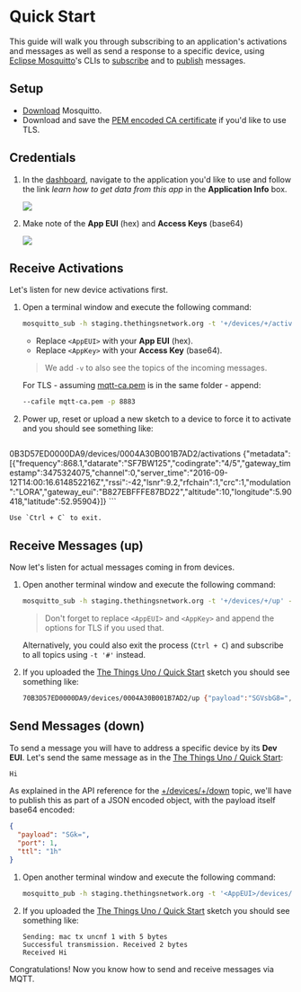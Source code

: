 # Quick Start
This guide will walk you through subscribing to an application's activations and messages as well as send a response to a specific device, using [Eclipse Mosquitto](https://mosquitto.org)'s CLIs to [subscribe](https://mosquitto.org/man/mosquitto_sub-1.html) and to [publish](https://mosquitto.org/man/mosquitto_pub-1.html) messages.

## Setup

* [Download](https://mosquitto.org/download/) Mosquitto.
* Download and save the [PEM encoded CA certificate](http://staging.thethingsnetwork.org/mqtt-ca.pem) if you'd like to use TLS.

## Credentials

1.  In the [dashboard](https://staging.thethingsnetwork.org/applications), navigate to the application you'd like to use and follow the link *learn how to get data from this app* in the **Application Info** box.

    ![](dashboard-application-info.png)

2.  Make note of the **App EUI** (hex) and **Access Keys** (base64)

    ![](dashboard-application-credentials.png)
    
## Receive Activations
Let's listen for new device activations first.

1.  Open a terminal window and execute the following command:

    ```bash
    mosquitto_sub -h staging.thethingsnetwork.org -t '+/devices/+/activations' -u <AppEUI> -P '<AppKey>' -v
    ```
  
    * Replace `<AppEUI>` with your **App EUI** (hex).
    * Replace `<AppKey>` with your **Access Key** (base64).
  
    > We add `-v` to also see the topics of the incoming messages.
  
    For TLS - assuming [mqtt-ca.pem](http://staging.thethingsnetwork.org/mqtt-ca.pem) is in the same folder - append:

    ```bash
    --cafile mqtt-ca.pem -p 8883
    ```

2.  Power up, reset or upload a new sketch to a device to force it to activate and you should see something like:

    ```bash
  0B3D57ED0000DA9/devices/0004A30B001B7AD2/activations {"metadata":[{"frequency":868.1,"datarate":"SF7BW125","codingrate":"4/5","gateway_timestamp":3475324075,"channel":0,"server_time":"2016-09-12T14:00:16.614852216Z","rssi":-42,"lsnr":9.2,"rfchain":1,"crc":1,"modulation":"LORA","gateway_eui":"B827EBFFFE87BD22","altitude":10,"longitude":5.90418,"latitude":52.95904}]}
    ```

    Use `Ctrl + C` to exit.  

## Receive Messages (up)
Now let's listen for actual messages coming in from devices.

1.  Open another terminal window and execute the following command:

    ```bash
    mosquitto_sub -h staging.thethingsnetwork.org -t '+/devices/+/up' -u <AppEUI> -P '<AppKey>' -v
    ```

    > Don't forget to replace `<AppEUI>` and `<AppKey>` and append the options for TLS if you used that.

    Alternatively, you could also exit the process (`Ctrl + C`) and subscribe to all topics using `-t '#'` instead.

2.  If you uploaded the [The Things Uno / Quick Start](/uno/#quick-start) sketch you should see something like:

    ```bash
    70B3D57ED0000DA9/devices/0004A30B001B7AD2/up {"payload":"SGVsbG8=","port":1,"counter":6,"dev_eui":"0004A30B001B7AD2","metadata":[{"frequency":868.3,"datarate":"SF7BW125","codingrate":"4/5","gateway_timestamp":3553348659,"channel":1,"server_time":"2016-09-12T14:01:34.633450398Z","rssi":-48,"lsnr":9,"rfchain":1,"crc":1,"modulation":"LORA","gateway_eui":"B827EBFFFE87BD22","altitude":10,"longitude":5.90418,"latitude":52.95904}]}
    ```

## Send Messages (down)
To send a message you will have to address a specific device by its **Dev EUI**. Let's send the same message as in the [The Things Uno / Quick Start](/docs/uno/#receive-message-downlink):

```bash
Hi
```

As explained in the API reference for the [+/devices/+/down](#topic-down-send) topic, we'll have to publish this as part of a JSON encoded object, with the payload itself base64 encoded:

```json
{
  "payload": "SGk=",
  "port": 1,
  "ttl": "1h"
}
```

1.  Open another terminal window and execute the following command:

    ```bash
    mosquitto_pub -h staging.thethingsnetwork.org -t '<AppEUI>/devices/<DevEUI>/down' -u <AppEUI> -P '<AppKey>' -m '{ "payload":"SGk=","port":1,"ttl":"1h"}'
    ```

2.  If you uploaded the [The Things Uno / Quick Start](/uno/#quick-start) sketch you should see something like:

    ```
    Sending: mac tx uncnf 1 with 5 bytes
    Successful transmission. Received 2 bytes
    Received Hi
    ```

Congratulations! Now you know how to send and receive messages via MQTT.